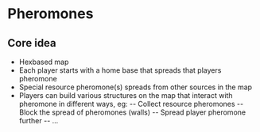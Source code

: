# Pheromones

## Core idea
- Hexbased map
- Each player starts with a home base that spreads that players pheromone
- Special resource pheromone(s) spreads from other sources in the map
- Players can build various structures on the map that interact with pheromone in different ways, eg:
 -- Collect resource pheromones
 -- Block the spread of pheromones (walls)
 -- Spread player pheromone further
 -- ...
 
